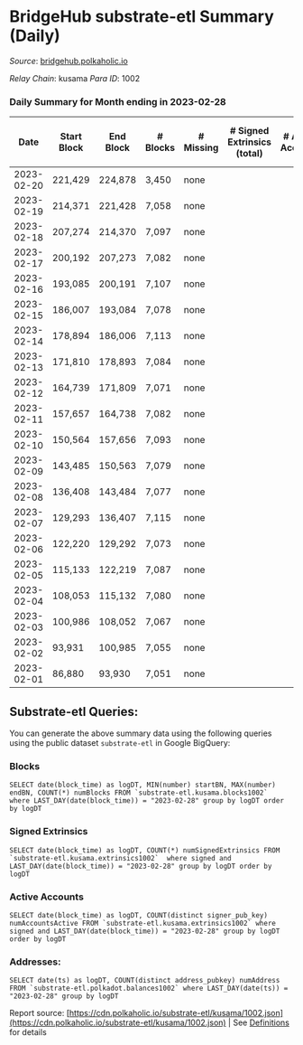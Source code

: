 # BridgeHub substrate-etl Summary (Daily)

_Source_: [bridgehub.polkaholic.io](https://bridgehub.polkaholic.io)

*Relay Chain*: kusama
*Para ID*: 1002



### Daily Summary for Month ending in 2023-02-28


| Date | Start Block | End Block | # Blocks | # Missing | # Signed Extrinsics (total) | # Active Accounts | # Addresses with Balances | # Events | # Transfers | # XCM Transfers In | # XCM Transfers Out |
| ---- | ----------- | --------- | -------- | --------- | --------------------------- | ----------------- | ------------------------- | -------- | ----------- | ------------------ | ------------------- |
| 2023-02-20 | 221,429 | 224,878 | 3,450 | none  |  |  |  | 6,913 |   |   |   |
| 2023-02-19 | 214,371 | 221,428 | 7,058 | none  |  |  | 4 | 14,120 |   |   |   |
| 2023-02-18 | 207,274 | 214,370 | 7,097 | none  |  |  | 4 | 14,198 |   |   |   |
| 2023-02-17 | 200,192 | 207,273 | 7,082 | none  |  |  | 4 | 14,168 |   |   |   |
| 2023-02-16 | 193,085 | 200,191 | 7,107 | none  |  |  | 4 | 14,218 |   |   |   |
| 2023-02-15 | 186,007 | 193,084 | 7,078 | none  |  |  | 4 | 14,160 |   |   |   |
| 2023-02-14 | 178,894 | 186,006 | 7,113 | none  |  |  | 4 | 14,230 |   |   |   |
| 2023-02-13 | 171,810 | 178,893 | 7,084 | none  |  |  | 4 | 14,172 |   |   |   |
| 2023-02-12 | 164,739 | 171,809 | 7,071 | none  |  |  | 4 | 14,146 |   |   |   |
| 2023-02-11 | 157,657 | 164,738 | 7,082 | none  |  |  | 4 | 14,168 |   |   |   |
| 2023-02-10 | 150,564 | 157,656 | 7,093 | none  |  |  | 4 | 14,190 |   |   |   |
| 2023-02-09 | 143,485 | 150,563 | 7,079 | none  |  |  | 4 | 14,162 |   |   |   |
| 2023-02-08 | 136,408 | 143,484 | 7,077 | none  |  |  | 4 | 14,158 |   |   |   |
| 2023-02-07 | 129,293 | 136,407 | 7,115 | none  |  |  | 4 | 14,234 |   |   |   |
| 2023-02-06 | 122,220 | 129,292 | 7,073 | none  |  |  | 4 | 14,150 |   |   |   |
| 2023-02-05 | 115,133 | 122,219 | 7,087 | none  |  |  | 4 | 14,178 |   |   |   |
| 2023-02-04 | 108,053 | 115,132 | 7,080 | none  |  |  | 4 | 14,163 |   |   |   |
| 2023-02-03 | 100,986 | 108,052 | 7,067 | none  |  |  | 4 | 14,138 |   |   |   |
| 2023-02-02 | 93,931 | 100,985 | 7,055 | none  |  |  | 4 | 14,114 |   |   |   |
| 2023-02-01 | 86,880 | 93,930 | 7,051 | none  |  |  | 4 | 14,106 |   |   |   |

## Substrate-etl Queries:
You can generate the above summary data using the following queries using the public dataset `substrate-etl` in Google BigQuery:


### Blocks
```
SELECT date(block_time) as logDT, MIN(number) startBN, MAX(number) endBN, COUNT(*) numBlocks FROM `substrate-etl.kusama.blocks1002`  where LAST_DAY(date(block_time)) = "2023-02-28" group by logDT order by logDT
```


### Signed Extrinsics
```
SELECT date(block_time) as logDT, COUNT(*) numSignedExtrinsics FROM `substrate-etl.kusama.extrinsics1002`  where signed and LAST_DAY(date(block_time)) = "2023-02-28" group by logDT order by logDT
```


### Active Accounts
```
SELECT date(block_time) as logDT, COUNT(distinct signer_pub_key) numAccountsActive FROM `substrate-etl.kusama.extrinsics1002` where signed and LAST_DAY(date(block_time)) = "2023-02-28" group by logDT order by logDT
```


### Addresses:
```
SELECT date(ts) as logDT, COUNT(distinct address_pubkey) numAddress FROM `substrate-etl.polkadot.balances1002` where LAST_DAY(date(ts)) = "2023-02-28" group by logDT
```



Report source: [https://cdn.polkaholic.io/substrate-etl/kusama/1002.json](https://cdn.polkaholic.io/substrate-etl/kusama/1002.json) | See [Definitions](/DEFINITIONS.md) for details
